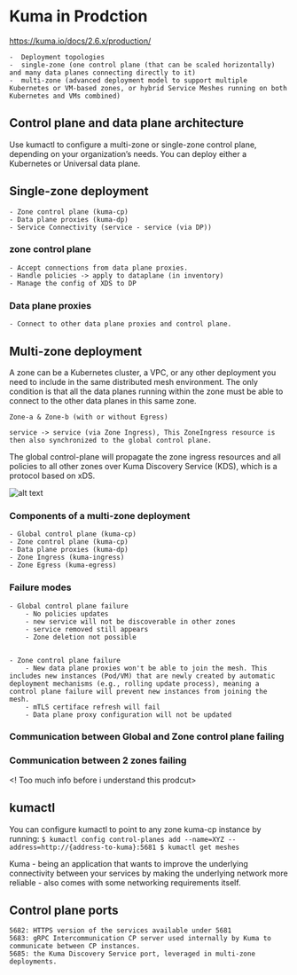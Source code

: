 # Kuma in Prodction

<https://kuma.io/docs/2.6.x/production/>

    -  Deployment topologies
    -  single-zone (one control plane (that can be scaled horizontally) and many data planes connecting directly to it)
    -  multi-zone (advanced deployment model to support multiple Kubernetes or VM-based zones, or hybrid Service Meshes running on both Kubernetes and VMs combined)

## Control plane and data plane architecture

Use kumactl to configure a multi-zone or single-zone control plane, depending on your organization’s needs. You can deploy either a Kubernetes or Universal data plane.

## Single-zone deployment

    - Zone control plane (kuma-cp)
    - Data plane proxies (kuma-dp)
    - Service Connectivity (service - service (via DP))

### zone control plane

    - Accept connections from data plane proxies.
    - Handle policies -> apply to dataplane (in inventory)
    - Manage the config of XDS to DP

### Data plane proxies

    - Connect to other data plane proxies and control plane.

## Multi-zone deployment

A zone can be a Kubernetes cluster, a VPC, or any other deployment you need to include in the same distributed mesh environment. The only condition is that all the data planes running within the zone must be able to connect to the other data planes in this same zone.

    Zone-a & Zone-b (with or without Egress)

    service -> service (via Zone Ingress), This ZoneIngress resource is then also synchronized to the global control plane.

The global control-plane will propagate the zone ingress resources and all policies to all other zones over Kuma Discovery Service (KDS), which is a protocol based on xDS.

![alt text](https://kuma.io/assets/images/diagrams/gslides/kuma_multizone_without_egress.svg)

### Components of a multi-zone deployment

    - Global control plane (kuma-cp)
    - Zone control plane (kuma-cp)
    - Data plane proxies (kuma-dp)
    - Zone Ingress (kuma-ingress)
    - Zone Egress (kuma-egress)

### Failure modes

    - Global control plane failure
        - No policies updates
        - new service will not be discoverable in other zones
        - service removed still appears
        - Zone deletion not possible


    - Zone control plane failure
        - New data plane proxies won't be able to join the mesh. This includes new instances (Pod/VM) that are newly created by automatic deployment mechanisms (e.g., rolling update process), meaning a control plane failure will prevent new instances from joining the mesh.
        - mTLS certiface refresh will fail
        - Data plane proxy configuration will not be updated

### Communication between Global and Zone control plane failing

### Communication between 2 zones failing

<! Too much info before i understand this prodcut>

## kumactl

You can configure kumactl to point to any zone kuma-cp instance by running:
    ```
    $ kumactl config control-planes add --name=XYZ --address=http://{address-to-kuma}:5681
    $ kumactl get meshes
    ```

Kuma - being an application that wants to improve the underlying connectivity between your services by making the underlying network more reliable - also comes with some networking requirements itself.

## Control plane ports

    5682: HTTPS version of the services available under 5681
    5683: gRPC Intercommunication CP server used internally by Kuma to communicate between CP instances.
    5685: the Kuma Discovery Service port, leveraged in multi-zone deployments.

